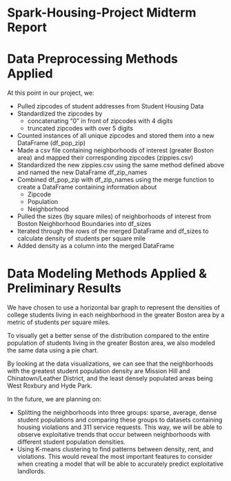 # Spark-Housing-Project Midterm Report

# Data Preprocessing Methods Applied 
At this point in our project, we:
* Pulled zipcodes of student addresses from Student Housing Data 
* Standardized the zipcodes by 
  * concatenating “0” in front of zipcodes with 4 digits 
  * truncated zipcodes with over 5 digits
* Counted instances of all unique zipcodes and stored them into a new DataFrame (df_pop_zip)
* Made a csv file containing neighborhoods of interest (greater Boston area) and mapped their corresponding zipcodes (zippies.csv)
* Standardized the new zippies.csv using the same method defined above and named the new DataFrame df_zip_names
* Combined df_pop_zip with df_zip_names using the merge function to create a DataFrame containing information about 
  * Zipcode
  * Population
  * Neighborhood
* Pulled the sizes (by square miles) of neighborhoods of interest from Boston Neighborhood Boundaries into df_sizes
* Iterated through the rows of the merged DataFrame and df_sizes to calculate density of students per square mile
* Added density as a column into the merged DataFrame

# Data Modeling Methods Applied & Preliminary Results 
We have chosen to use a horizontal bar graph to represent the densities of college students living in each neighborhood in the greater Boston area by a metric of students per square miles. 

To visually get a better sense of the distribution compared to the entire population of students living in the greater Boston area, we also modeled the same data using a pie chart.

By looking at the data visualizations, we can see that the neighborhoods with the greatest student population density are Mission Hill and Chinatown/Leather District, and the least densely populated areas being West Roxbury and Hyde Park.

In the future, we are planning on:
* Splitting the neighborhoods into three groups: sparse, average, dense student populations and comparing these groups to datasets containing housing violations and 311 service requests. This way, we will be able to observe exploitative trends that occur between neighborhoods with different student population densities.
* Using K-means clustering to find patterns between density, rent, and violations. This would reveal the most important features to consider when creating a model that will be able to accurately predict exploitative landlords.
